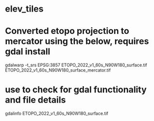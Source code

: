 # elev_tiles

# Converted etopo projection to mercator using the below, requires gdal install
gdalwarp -t_srs EPSG:3857 ETOPO_2022_v1_60s_N90W180_surface.tif ETOPO_2022_v1_60s_N90W180_surface_mercator.tif

# use to check for gdal functionality and file details
gdalinfo ETOPO_2022_v1_60s_N90W180_surface.tif
